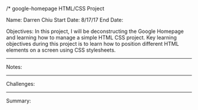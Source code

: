 /* google-homepage HTML/CSS Project

Name: Darren Chiu
Start Date: 8/17/17
End Date:

Objectives: In this project, I will be deconstructing the Google Homepage and learning how to manage a simple HTML CSS project. Key learning objectives during this project is to learn how to position different HTML elements on a screen using CSS stylesheets. 

--------------

Notes:




--------------

Challenges:








--------------

Summary:




